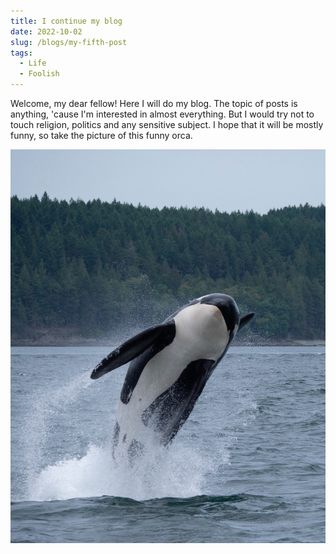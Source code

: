 ```yaml
---
title: I continue my blog
date: 2022-10-02
slug: /blogs/my-fifth-post
tags:
  - Life
  - Foolish
---
```


Welcome, my dear fellow! Here I will do my blog. 
The topic of posts is anything, 'cause I'm interested in almost everything. 
But I would try not to touch religion, politics and any sensitive subject. 
I hope that it will be mostly funny, so take the picture of this funny orca.

![Alt text](./fifth-post.jpg)